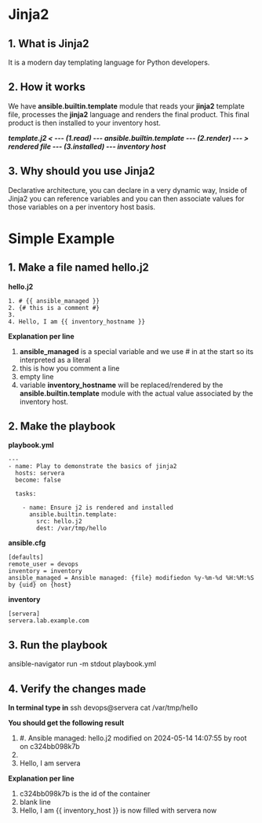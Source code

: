# Jinja2
## 1. What is Jinja2 
It is a modern day templating language for Python developers.
## 2. How it works
We have **ansible.builtin.template** module that reads your **jinja2** template file, processes the **jinja2** language and renders the final product. This final product is then installed to your inventory host.

***template.j2 < --- (1.read) --- ansible.builtin.template --- (2.render) --- > rendered file --- (3.installed) --- inventory host***

## 3. Why should you use Jinja2
Declarative architecture, you can declare in a very dynamic way, Inside of Jinja2 you can reference variables and you can then associate values for those variables on a per inventory host basis.

# Simple Example
## 1. Make a file named hello.j2 
**hello.j2**
```
1. # {{ ansible_managed }} 
2. {# this is a comment #}
3.
4. Hello, I am {{ inventory_hostname }}
```
**Explanation per line**
1. **ansible_managed** is a special variable and we use # in at the start so its interpreted as a literal
2. this is how you comment a line
3. empty line
4. variable **inventory_hostname** will be replaced/rendered by the **ansible.builtin.template** module with the actual value associated by the inventory host.

## 2. Make the playbook
**playbook.yml**
```
---
- name: Play to demonstrate the basics of jinja2
  hosts: servera
  become: false

  tasks:

    - name: Ensure j2 is rendered and installed
      ansible.builtin.template:
        src: hello.j2
        dest: /var/tmp/hello
```

**ansible.cfg**
```
[defaults]
remote_user = devops
inventory = inventory
ansible_managed = Ansible managed: {file} modifiedon %y-%m-%d %H:%M:%S by {uid} on {host}
```

**inventory**
```
[servera]
servera.lab.example.com
```

## 3. Run the playbook
ansible-navigator run -m stdout playbook.yml

## 4. Verify the changes made
**In terminal type in**
ssh devops@servera cat /var/tmp/hello

**You should get the following result**
1. #. Ansible managed: hello.j2 modified on 2024-05-14 14:07:55 by root on c324bb098k7b
2.
3. Hello, I am servera

**Explanation per line**
1. c324bb098k7b is the id of the container
2. blank line
3. Hello, I am {{ inventory_host }} is now filled with servera now

